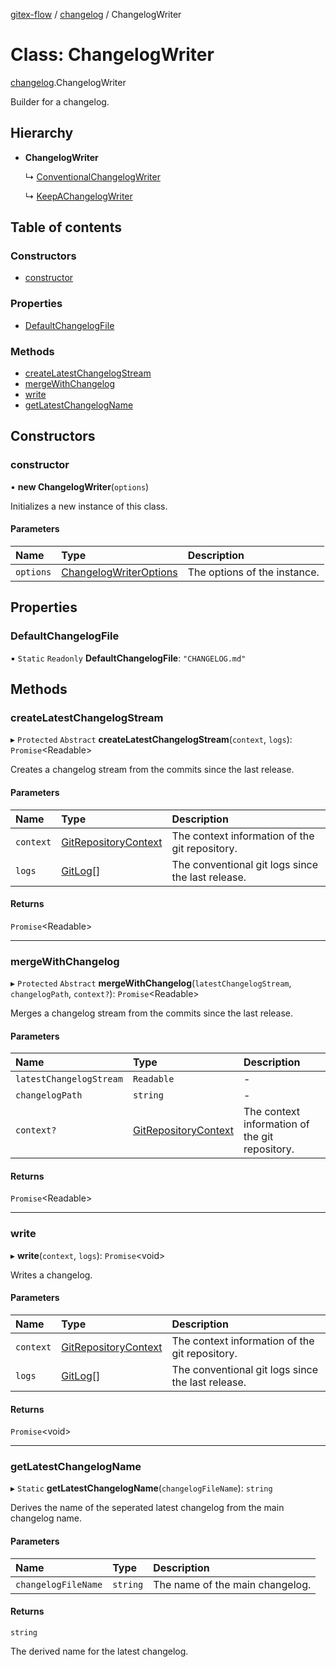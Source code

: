[gitex-flow](../README.md) / [changelog](../modules/changelog.md) / ChangelogWriter

# Class: ChangelogWriter

[changelog](../modules/changelog.md).ChangelogWriter

Builder for a changelog.

## Hierarchy

- **ChangelogWriter**

  ↳ [ConventionalChangelogWriter](changelog.conventionalchangelogwriter.md)

  ↳ [KeepAChangelogWriter](changelog.keepachangelogwriter.md)

## Table of contents

### Constructors

- [constructor](changelog.changelogwriter.md#constructor)

### Properties

- [DefaultChangelogFile](changelog.changelogwriter.md#defaultchangelogfile)

### Methods

- [createLatestChangelogStream](changelog.changelogwriter.md#createlatestchangelogstream)
- [mergeWithChangelog](changelog.changelogwriter.md#mergewithchangelog)
- [write](changelog.changelogwriter.md#write)
- [getLatestChangelogName](changelog.changelogwriter.md#getlatestchangelogname)

## Constructors

### constructor

• **new ChangelogWriter**(`options`)

Initializes a new instance of this class.

#### Parameters

| Name | Type | Description |
| :------ | :------ | :------ |
| `options` | [ChangelogWriterOptions](../interfaces/changelog.changelogwriteroptions.md) | The options of the instance. |

## Properties

### DefaultChangelogFile

▪ `Static` `Readonly` **DefaultChangelogFile**: ``"CHANGELOG.md"``

## Methods

### createLatestChangelogStream

▸ `Protected` `Abstract` **createLatestChangelogStream**(`context`, `logs`): `Promise`<Readable\>

Creates a changelog stream from the commits since the last release.

#### Parameters

| Name | Type | Description |
| :------ | :------ | :------ |
| `context` | [GitRepositoryContext](../interfaces/git.gitrepositorycontext.md) | The context information of the git repository. |
| `logs` | [GitLog](../interfaces/git.gitlog.md)[] | The conventional git logs since the last release. |

#### Returns

`Promise`<Readable\>

___

### mergeWithChangelog

▸ `Protected` `Abstract` **mergeWithChangelog**(`latestChangelogStream`, `changelogPath`, `context?`): `Promise`<Readable\>

Merges a changelog stream from the commits since the last release.

#### Parameters

| Name | Type | Description |
| :------ | :------ | :------ |
| `latestChangelogStream` | `Readable` | - |
| `changelogPath` | `string` | - |
| `context?` | [GitRepositoryContext](../interfaces/git.gitrepositorycontext.md) | The context information of the git repository. |

#### Returns

`Promise`<Readable\>

___

### write

▸ **write**(`context`, `logs`): `Promise`<void\>

Writes a changelog.

#### Parameters

| Name | Type | Description |
| :------ | :------ | :------ |
| `context` | [GitRepositoryContext](../interfaces/git.gitrepositorycontext.md) | The context information of the git repository. |
| `logs` | [GitLog](../interfaces/git.gitlog.md)[] | The conventional git logs since the last release. |

#### Returns

`Promise`<void\>

___

### getLatestChangelogName

▸ `Static` **getLatestChangelogName**(`changelogFileName`): `string`

Derives the name of the seperated latest changelog from the main changelog name.

#### Parameters

| Name | Type | Description |
| :------ | :------ | :------ |
| `changelogFileName` | `string` | The name of the main changelog. |

#### Returns

`string`

The derived name for the latest changelog.
